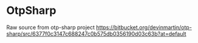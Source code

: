 # OtpSharp
Raw source from otp-sharp project https://bitbucket.org/devinmartin/otp-sharp/src/6377f0c3147c688247c0b575db0356190d03c63b?at=default
